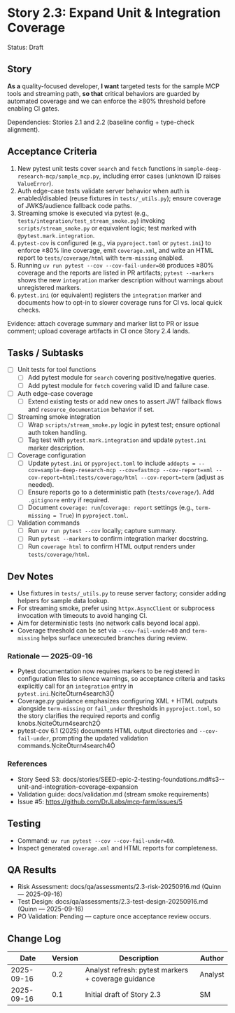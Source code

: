 # Story 2.3: Expand Unit & Integration Coverage

Status: Draft

## Story

**As a** quality-focused developer,
**I want** targeted tests for the sample MCP tools and streaming path,
**so that** critical behaviors are guarded by automated coverage and we can enforce the ≥80% threshold before enabling CI gates.

Dependencies: Stories 2.1 and 2.2 (baseline config + type-check alignment).

## Acceptance Criteria

1. New pytest unit tests cover `search` and `fetch` functions in `sample-deep-research-mcp/sample_mcp.py`, including error cases (unknown ID raises `ValueError`).
2. Auth edge-case tests validate server behavior when auth is enabled/disabled (reuse fixtures in `tests/_utils.py`); ensure coverage of JWKS/audience fallback code paths.
3. Streaming smoke is executed via pytest (e.g., `tests/integration/test_stream_smoke.py`) invoking `scripts/stream_smoke.py` or equivalent logic; test marked with `@pytest.mark.integration`.
4. `pytest-cov` is configured (e.g., via `pyproject.toml` or `pytest.ini`) to enforce ≥80% line coverage, emit `coverage.xml`, and write an HTML report to `tests/coverage/html` with `term-missing` enabled.
5. Running `uv run pytest --cov --cov-fail-under=80` produces ≥80% coverage and the reports are listed in PR artifacts; `pytest --markers` shows the new `integration` marker description without warnings about unregistered markers.
6. `pytest.ini` (or equivalent) registers the `integration` marker and documents how to opt-in to slower coverage runs for CI vs. local quick checks.

Evidence: attach coverage summary and marker list to PR or issue comment; upload coverage artifacts in CI once Story 2.4 lands.

## Tasks / Subtasks

- [ ] Unit tests for tool functions
  - [ ] Add pytest module for `search` covering positive/negative queries.
  - [ ] Add pytest module for `fetch` covering valid ID and failure case.
- [ ] Auth edge-case coverage
  - [ ] Extend existing tests or add new ones to assert JWT fallback flows and `resource_documentation` behavior if set.
- [ ] Streaming smoke integration
  - [ ] Wrap `scripts/stream_smoke.py` logic in pytest test; ensure optional auth token handling.
  - [ ] Tag test with `pytest.mark.integration` and update `pytest.ini` marker description.
- [ ] Coverage configuration
  - [ ] Update `pytest.ini` or `pyproject.toml` to include `addopts = --cov=sample-deep-research-mcp --cov=fastmcp --cov-report=xml --cov-report=html:tests/coverage/html --cov-report=term` (adjust as needed).
  - [ ] Ensure reports go to a deterministic path (`tests/coverage/`). Add `.gitignore` entry if required.
  - [ ] Document `coverage: run`/`coverage: report` settings (e.g., `term-missing = True`) in `pyproject.toml`.
- [ ] Validation commands
  - [ ] Run `uv run pytest --cov` locally; capture summary.
  - [ ] Run `pytest --markers` to confirm integration marker docstring.
  - [ ] Run `coverage html` to confirm HTML output renders under `tests/coverage/html`.

## Dev Notes

- Use fixtures in `tests/_utils.py` to reuse server factory; consider adding helpers for sample data lookup.
- For streaming smoke, prefer using `httpx.AsyncClient` or subprocess invocation with timeouts to avoid hanging CI.
- Aim for deterministic tests (no network calls beyond local app).
- Coverage threshold can be set via `--cov-fail-under=80` and `term-missing` helps surface unexecuted branches during review.

### Rationale — 2025-09-16

- Pytest documentation now requires markers to be registered in configuration files to silence warnings, so acceptance criteria and tasks explicitly call for an `integration` entry in `pytest.ini`.citeturn4search3
- Coverage.py guidance emphasizes configuring XML + HTML outputs alongside `term-missing` or `fail_under` thresholds in `pyproject.toml`, so the story clarifies the required reports and config knobs.citeturn4search2
- pytest-cov 6.1 (2025) documents HTML output directories and `--cov-fail-under`, prompting the updated validation commands.citeturn4search4

### References

- Story Seed S3: docs/stories/SEED-epic-2-testing-foundations.md#s3--unit-and-integration-coverage-expansion
- Validation guide: docs/validation.md (stream smoke requirements)
- Issue #5: https://github.com/DrJLabs/mcp-farm/issues/5

## Testing

- Command: `uv run pytest --cov --cov-fail-under=80`.
- Inspect generated `coverage.xml` and HTML reports for completeness.

## QA Results

- Risk Assessment: docs/qa/assessments/2.3-risk-20250916.md (Quinn — 2025-09-16)
- Test Design: docs/qa/assessments/2.3-test-design-20250916.md (Quinn — 2025-09-16)
- PO Validation: Pending — capture once acceptance review occurs.

## Change Log

| Date       | Version | Description                                          | Author |
| ---------- | ------- | ---------------------------------------------------- | ------ |
| 2025-09-16 | 0.2     | Analyst refresh: pytest markers + coverage guidance  | Analyst |
| 2025-09-16 | 0.1     | Initial draft of Story 2.3                           | SM     |
